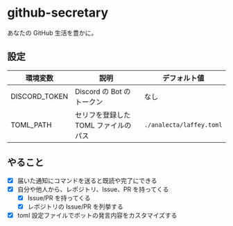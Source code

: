 # github-secretary

あなたの GitHub 生活を豊かに。


## 設定

| 環境変数 | 説明 | デフォルト値 |
| -- | -- | -- |
| DISCORD_TOKEN | Discord の Bot のトークン | なし |
| TOML_PATH | セリフを登録した TOML ファイルのパス | `./analecta/laffey.toml` |


## やること

- [x] 届いた通知にコマンドを送ると既読や完了にできる
- [x] 自分や他人から、レポジトリ、Issue、PR を持ってくる
  - [x] Issue/PR を持ってくる
  - [x] レポジトリの Issue/PR を列挙する
- [x] toml 設定ファイルでボットの発言内容をカスタマイズする
